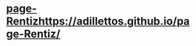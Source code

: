 # [page-Rentiz](https://adillettos.github.io/page-Rentiz/)https://adillettos.github.io/page-Rentiz/
